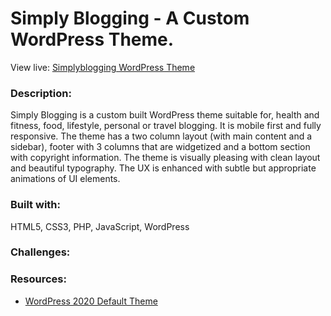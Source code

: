 # Simply Blogging - A Custom WordPress Theme. 
View live: [Simplyblogging WordPress Theme](https://simplyblogging.netlify.app/)

### Description: 
Simply Blogging is a custom built WordPress theme suitable for, health and fitness, food, lifestyle, personal or travel blogging. It is mobile first and fully responsive. 
The theme has a two column layout (with main content and a sidebar), footer with 3 columns that are widgetized and a bottom section with copyright information. The theme is visually pleasing with clean layout and beautiful typography. The UX is enhanced with subtle but appropriate animations of UI elements.

### Built with:
HTML5, CSS3, PHP, JavaScript, WordPress

### Challenges:


### Resources:
- [WordPress 2020 Default Theme](https://wordpress.org/themes/twentytwenty/)








